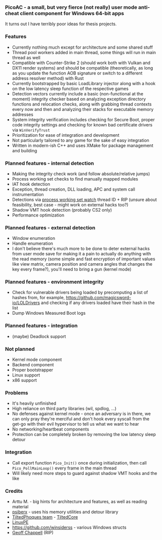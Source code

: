 ### PicoAC - a small, but very fierce (not really) user mode anti-cheat client component for Windows 64-bit apps

It turns out I have terribly poor ideas for thesis projects.

### Features

- Currently nothing much except for architecture and some shared stuff
- Thread pool workers added in main thread, some things will run in main thread as well
- Compatible with Counter-Strike 2 (should work both with Vulkan and DX11 render systems) and should be compatible (theoretically, as long as you update the function AOB signature or switch to a different address resolver method) with Rust
- Currently bootstrapped by basic LoadLibrary injector along with a hook on the low latency sleep function of the respective games
- Detection vectors currently include a basic (non-functional at the moment) integrity checker based on analyzing exception directory functions and relocation checks, along with grabbing thread contexts every now and then and analyzing their stacks for executable memory addresses
- System integrity verification includes checking for Secure Boot, proper code integrity settings and checking for known bad certificate drivers via `WinVerifyTrust`
- Prioritization for ease of integration and development
- Not particularly tailored to any game for the sake of easy integration
- Written in modern-ish C++ and uses XMake for package management and building

### Planned features - internal detection

- Making the integrity check work (and follow absolute/relative jumps)
- Process working set checks to find manually mapped modules
- IAT hook detection
- Exception, thread creation, DLL loading, APC and system call instrumentation
- Detections via [process working set watch](https://github.com/winsiderss/systeminformer/blob/9757c17ce71a7bf9b0564d4502d270806f08e0c8/phnt/include/ntpsapi.h#L532) thread ID + RIP (unsure about feasibility, best case - might work on external hacks too?)
- Shadow VMT hook detection (probably CS2 only)
- Performance optimization

### Planned features - external detection

- Window enumeration
- Handle enumeration
- I don't believe there's much more to be done to deter external hacks from user mode save for making it a pain to actually do anything with the read memory (some simple and fast encryption of important values like view matrix, camera position and camera angles that changes the key every frame?), you'll need to bring a gun (kernel mode)

### Planned features - environment integrity

- Check for vulnerable drivers being loaded by precomputing a list of hashes from, for example, https://github.com/magicsword-io/LOLDrivers and checking if any drivers loaded have their hash in the list
- Dump Windows Measured Boot logs

### Planned features - integration
- (maybe) Deadlock support

### Not planned

- Kernel mode component
- Backend component
- Proper bootstrapper
- Linux support
- x86 support

### Problems

- It's heavily unfinished
- High reliance on third party libraries (wil, spdlog, ...)
- No defenses against kernel mode - once an adversary is in there, we can only pray they're merciful and don't hook every syscall from the get-go with their evil hypervisor to tell us what we want to hear
- No networking/heartbeat components
- Protection can be completely broken by removing the low latency sleep detour

### Integration

- Call export function `Pico_Init()` once during initialization, then call `Pico_PollMainLoop()` every frame in the main thread
- Will likely need more steps to guard against shadow VMT hooks and the like

### Credits

- Arttu M. - big hints for architecture and features, as well as reading material 
- [psiberx](https://github.com/psiberx) - uses his memory utilities and detour library
- [TiltedPhoques team](https://github.com/tiltedphoques) - [TiltedCore](https://github.com/tiltedphoques/TiltedCore)
- [LinuxPE](https://github.com/can1357/linux-pe)
- https://github.com/winsiderss - various Windows structs
- [Geoff Chappell](https://www.geoffchappell.com/index.htm) (RIP)
